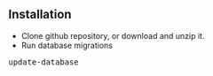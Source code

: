 ## Installation

* Clone github repository, or download and unzip it.
* Run database migrations

 <pre>update-database</pre>

